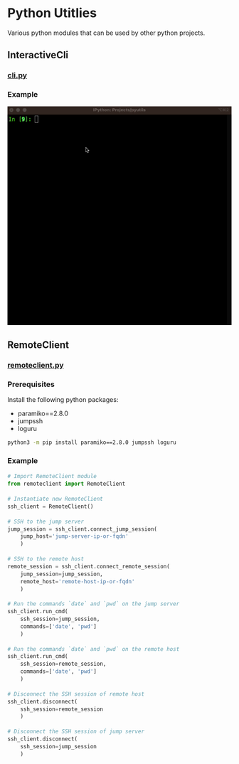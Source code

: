 # Python Utitlies
Various python modules that can be used by other python projects.

## InteractiveCli
### [cli.py](https://github.com/henrydho/pyutils/blob/main/cli.py)

### Example
![InteractiveCli Demo](images/interactivecli_demo.gif)

## RemoteClient
### [remoteclient.py](https://github.com/henrydho/pyutils/blob/main/remoteclient.py)

### Prerequisites
Install the following python packages:
* paramiko==2.8.0
* jumpssh
* loguru

```bash
python3 -m pip install paramiko==2.8.0 jumpssh loguru
```

### Example
```python
# Import RemoteClient module
from remoteclient import RemoteClient

# Instantiate new RemoteClient
ssh_client = RemoteClient()

# SSH to the jump server
jump_session = ssh_client.connect_jump_session(
    jump_host='jump-server-ip-or-fqdn'
    )

# SSH to the remote host
remote_session = ssh_client.connect_remote_session(
    jump_session=jump_session,
    remote_host='remote-host-ip-or-fqdn'
    )

# Run the commands `date` and `pwd` on the jump server
ssh_client.run_cmd(
    ssh_session=jump_session,
    commands=['date', 'pwd']
    )

# Run the commands `date` and `pwd` on the remote host
ssh_client.run_cmd(
    ssh_session=remote_session,
    commands=['date', 'pwd']
    )

# Disconnect the SSH session of remote host
ssh_client.disconnect(
    ssh_session=remote_session
    )

# Disconnect the SSH session of jump server
ssh_client.disconnect(
    ssh_session=jump_session
    )
```

